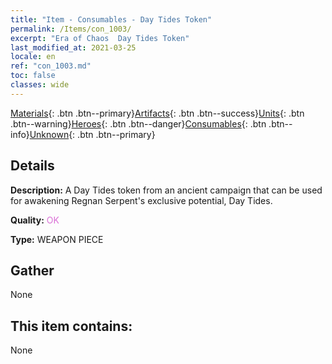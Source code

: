 ```yaml
---
title: "Item - Consumables - Day Tides Token"
permalink: /Items/con_1003/
excerpt: "Era of Chaos  Day Tides Token"
last_modified_at: 2021-03-25
locale: en
ref: "con_1003.md"
toc: false
classes: wide
---
```

 [Materials](/Items/){: .btn .btn--primary}[Artifacts](/Items/Artifacts/){: .btn .btn--success}[Units](/Items/Units/){: .btn .btn--warning}[Heroes](/Items/Heroes/){: .btn .btn--danger}[Consumables](/Items/Consumables/){: .btn .btn--info}[Unknown](/Items/Unknown/){: .btn .btn--primary}

## Details
 **Description:** A Day Tides token from an ancient campaign that can be used for awakening Regnan Serpent's exclusive potential, Day Tides.

 **Quality:** <span style="color: #DA70D6">OK</span>

 **Type:** WEAPON PIECE

## Gather

  None

## This item contains:

  None


